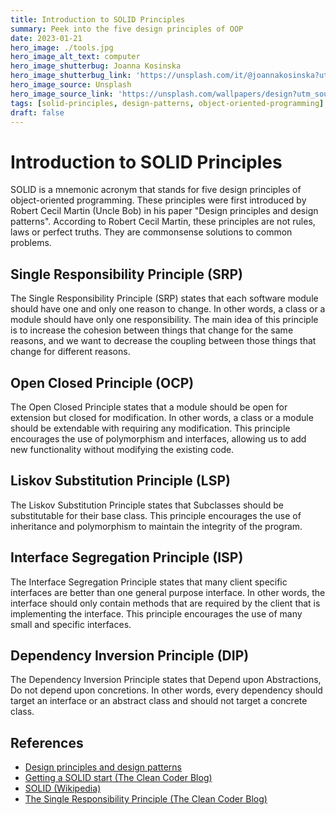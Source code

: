 ```yaml
---
title: Introduction to SOLID Principles
summary: Peek into the five design principles of OOP
date: 2023-01-21
hero_image: ./tools.jpg
hero_image_alt_text: computer
hero_image_shutterbug: Joanna Kosinska
hero_image_shutterbug_link: 'https://unsplash.com/it/@joannakosinska?utm_source=unsplash&utm_medium=referral&utm_content=creditCopyText'
hero_image_source: Unsplash
hero_image_source_link: 'https://unsplash.com/wallpapers/design?utm_source=unsplash&utm_medium=referral&utm_content=creditCopyText'
tags: [solid-principles, design-patterns, object-oriented-programming]
draft: false
---
```


# Introduction to SOLID Principles

SOLID is a mnemonic acronym that stands for five design principles of object-oriented programming. These principles were first introduced by Robert Cecil Martin (Uncle Bob) in his paper "Design principles and design patterns". According to Robert Cecil Martin, these
principles are not rules, laws or perfect truths. They are commonsense solutions to common problems.

## Single Responsibility Principle (SRP)

The Single Responsibility Principle (SRP) states that each software module should have one and only one reason to change. In other words, a class or a module should have only one responsibility. The main idea of this principle is to increase the cohesion between things that change for the same reasons, and we want to decrease the coupling between those things that change for different reasons.

## Open Closed Principle (OCP)

The Open Closed Principle states that a module should be open for extension but closed for modification. In other words, a class or a module should be extendable with requiring any modification. This principle encourages the use of polymorphism and interfaces, allowing us to add new functionality without modifying the existing code.

## Liskov Substitution Principle (LSP)

The Liskov Substitution Principle states that Subclasses should be substitutable for their base class. This principle encourages the use of inheritance and polymorphism to maintain the integrity of the program.

## Interface Segregation Principle (ISP)

The Interface Segregation Principle states that many client specific interfaces are better than one general purpose interface. In other words, the interface should only contain methods that are required by the client that is implementing the interface. This principle encourages the use of many small and specific interfaces.

## Dependency Inversion Principle (DIP)

The Dependency Inversion Principle states that Depend upon Abstractions, Do not depend upon concretions. In other words, every dependency should target an interface or an abstract class and should not target a concrete class.

## References

- [Design principles and design patterns](http://staff.cs.utu.fi/staff/jouni.smed/doos_06/material/DesignPrinciplesAndPatterns.pdf)
- [Getting a SOLID start (The Clean Coder Blog)](https://sites.google.com/site/unclebobconsultingllc/getting-a-solid-start)
- [SOLID (Wikipedia)](https://en.wikipedia.org/wiki/SOLID)
- [The Single Responsibility Principle (The Clean Coder Blog)](https://blog.cleancoder.com/uncle-bob/2014/05/08/SingleReponsibilityPrinciple.html)
